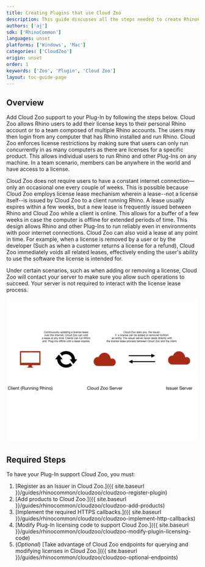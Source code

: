 ```yaml
---
title: Creating Plugins that use Cloud Zoo
description: This guide discusses all the steps needed to create RhinoCommon plugins that support Cloud Zoo.
authors: ['aj']
sdk: ['RhinoCommon']
languages: unset
platforms: ['Windows', 'Mac']
categories: ['CloudZoo']
origin: unset
order: 1
keywords: ['Zoo', 'Plugin', 'Cloud Zoo']
layout: toc-guide-page
---
```



## Overview

Add Cloud Zoo support to your Plug-In by following the steps below. Cloud Zoo allows Rhino users to add their license keys to their personal Rhino account or to a team composed of multiple Rhino accounts. The users may then login from any computer that has Rhino installed and run Rhino. Cloud Zoo enforces license restrictions by making sure that users can only run concurrently in as many computers as there are licenses for a specific product. This allows individual users to run Rhino and other Plug-Ins on any machine. In a team scenario, members can be anywhere in the world and have access to a license. 

Cloud Zoo does not require users to have a constant internet connection—only an occasional one every couple of weeks. This is possible because Cloud Zoo employs license lease mechanism wherein a lease--not a license itself--is issued by Cloud Zoo to a client running Rhino. A lease usually expires within a few weeks, but a new lease is frequently issued between Rhino and Cloud Zoo while a client is online. This allows for a buffer of a few weeks in case the computer is offline for extended periods of time. This design allows Rhino and other Plug-Ins to run reliably even in environments with poor internet connections. Cloud Zoo can also void a lease at any point in time. For example, when a license is removed by a user or by the developer (Such as when a customer returns a license for a refund), Cloud Zoo immediately voids all related leases, effectively ending the user's ability to use the software the license is intended for.

Under certain scenarios, such as when adding or removing a license, Cloud Zoo will contact your server to make sure you allow such operations to succeed. Your server is not required to interact with the license lease process.

![Cloud Zoo Overview](/images/cz-overview.png)

## Required Steps

To have your Plug-In support Cloud Zoo, you must:
 1. [Register as an Issuer in Cloud Zoo.]({{ site.baseurl }}/guides/rhinocommon/cloudzoo/cloudzoo-register-plugin)
 2. [Add products to Cloud Zoo.]({{ site.baseurl }}/guides/rhinocommon/cloudzoo/cloudzoo-add-products)
 3. [Implement the required HTTPS callbacks.]({{ site.baseurl }}/guides/rhinocommon/cloudzoo/cloudzoo-implement-http-callbacks)
 4. [Modify Plug-In licensing code to support Cloud Zoo.]({{ site.baseurl }}/guides/rhinocommon/cloudzoo/cloudzoo-modify-plugin-licensing-code)
 5. (*Optional*) [Take advantage of Cloud Zoo endpoints for querying and modifying licenses in Cloud Zoo.]({{ site.baseurl }}/guides/rhinocommon/cloudzoo/cloudzoo-optional-endpoints)


